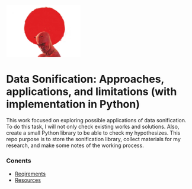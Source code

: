 <img src="resources/daredevil.png" width="200">

# Data Sonification: Approaches, applications, and limitations (with implementation in Python)

This work focused on exploring possible applications of data sonification. To do this task, I will not only check existing works and solutions. Also, create a small Python library to be able to check my hypothesizes. This repo purpose is to store the sonification library, collect materials for my research, and make some notes of the working process.

### Conents
* [Reqirements](./Requirements.md)
* [Resources](./Resources.md)